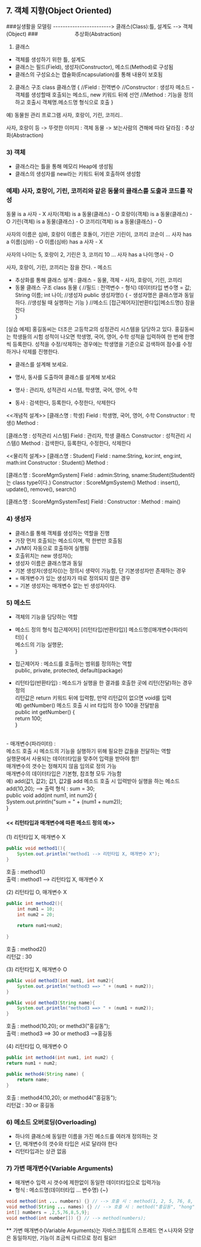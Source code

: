 ## 7. 객체 지향(Object Oriented)

###실생활을 모델링 ------------------------> 클래스(Class):틀, 설계도 --> 객체(Object)
###&emsp;&emsp;&emsp;&emsp;&emsp;&emsp;&emsp;추상화(Abstraction)
              
1) 클래스 
- 객체를 생성하기 위한 틀, 설계도              
- 클래스는 필드(Field), 생성자(Constructor), 메소드(Method)로 구성됨
- 클래스의 구성요소는 캡슐화(Encapsulation)를 통해 내용이 보호됨

2) 클래스 구조
class 클래스명 {
	//Field : 전역변수
	//Constructor : 생성자 메소드 - 객체를 생성할때 호출되는 메소드, new 키워드 뒤에 선언
	//Method : 기능을 정의하고 호출시 객체명.메소드명 형식으로 호출
}                
        
예) 동물원 관리 프로그램
사자, 호랑이, 기린, 코끼리..

사자, 호랑이 등 -> 뚜렷한 이미지 : 객체
동물 -> 보는사람의 견해에 따라 달라짐 : 추상화(Abstraction)


### 3) 객체
- 클래스라는 틀을 통해 메모리 Heap에 생성됨
- 클래스의 생성자를 new라는 키워드 뒤에 호출하여 생성함

### 예제) 사자, 호랑이, 기린, 코끼리와 같은 동물의 클래스를 도출과 코드를 작성
동물 is a 사자 - X
사자(객체) is a 동물(클래스) - O
호랑이(객체) is a 동물(클래스) - O
기린(객체) is a 동물(클래스) - O
코끼리(객체) is a 동물(클래스) - O

사자의 이름은 심바, 호랑이 이름은 호돌이, 기린은 기린이, 코끼리 코순이 ...
사자 has a 이름(심바) - O
이름(심바) has a 사자 - X

사자의 나이는 5, 호랑이 2, 기린은 3, 코끼리 10 ...
사자 has a 나이:명사 - O

사자, 호랑이, 기린, 코끼리는 잠을 잔다. - 메소드

- 추상화를 통해 클래스 설계 : 클래스 - 동물, 객체 - 사자, 호랑이, 기린, 코끼리
- 동물 클래스 구조
class 동물 {
	//필드 : 전역변수 - 형식) 데이터타입 변수명 = 값;
	String 이름;
	int 나이;
	//생성자
	public 생성자명() {  - 생성자명은 클래스명과 동일하다.
		//생성될 때 실행하는 기능
	}
	//메소드
	[접근제어자][반환타입[메소드명() 잠을 잔다	
}

[실습 예제]
홍길동씨는 더조은 고등학교의 성정관리 시스템을 담당하고 있다. 홍길동씨는 학생들의
시험 성적이 나오면 학생명, 국어, 영어, 수학 성적을 입력하여 한 번에 한명씩 등록한다.
성적을 수정/삭제하는 경우에는 학생명을 기준으로 검색하여 점수를 수정하거나 삭제를 진행한다.
- 클래스를 설계해 보세요.

- 명사, 동사를 도출하여 클래스를 설계해 보세요
- 명사 : 관리자, 성적관리 시스템, 학생명, 국어, 영어, 수학
- 동사 : 검색한다, 등록한다, 수정한다, 삭제한다

<<개념적 설계>>
[클래스명 : 학생]
Field : 학생명, 국어, 영어, 수학
Constructor : 학생()
Method : 

[클래스명 : 성적관리 시스템]
Field : 관리자, 학생 클래스
Constructor : 성적관리 시스템()
Method : 검색한다, 등록한다, 수정한다, 삭제한다 

<<물리적 설계>>
[클래스명 : Student]
Field : name:String, kor:int, eng:int, math:int
Constructor : Student()
Method : 

[클래스명 : ScoreMgmSystem]
Field : admin:String, sname:Student(Student라는 class type이다.)
Constructor : ScoreMgmSystem()
Method : insert(), update(), remove(), search() 

[클래스명 : ScoreMgmSystemTest]
Field : 
Constructor : 
Method : main()

### 4) 생성자
- 클래스를 통해 객체를 생성하는 역할을 진행
- 가장 먼저 호출되는 메소드이며, 딱 한번만 호출됨
- JVM이 자동으로 호출하여 실행됨
- 호출위치는 new 생성자();
- 생성자 이름은 클래스명과 동일
- 기본 생성자(생성자())는 정의시 생략이 가능함, 단 기본생성자만 존재하는 경우 
- = 매개변수가 있는 생성자가 따로 정의되지 않은 경우
- = 기본 생성자는 매개변수 없는 빈 생성자이다.

### 5) 메소드
- 객체의 기능을 담당하는 역할
- 메소드 정의 형식
접근제어자] [리턴타입(반환타입)] 메소드명([매개변수(파라미터)] {<br>
 메소드의 기능 실행문;<br>
}<br>

- 접근제어자 : 메소드를 호출하는 범위를 정의하는 역할<br>
	public, private, protected, default(package)<br>
	
- 리턴타입(반환타입) : 메소드가 실행을 한 결과를 호출한 곳에 리턴(전달)하는 경우 정의<br>
	리턴값은 return 키워드 뒤에 입력함, 만약 리턴값이 없으면 void를 입력<br>
	예) getNumber() 메소드 호출 시 int 타입의 정수 100을 전달받음<br>
	public int getNumber() {<br>
			return 100;<br>
	}
<br>	
- 매개변수(파라미터) : 
<br> 메소드 호출 시 메소드의 기능을 실행하기 위해 필요한 값들을 전달하는 역할
<br>  실행문에서 사용되는 데이터타입을 맞추어 입력을 받아야 함!!
<br>  매개변수의 갯수는 정해지지 않음 임의로 정의 가능
<br>   매개변수의 데이터타입은 기본형, 참조형 모두 가능함
<br>   예) add(값1, 값2); 값1, 값2를 add 메소드 호출 시 입력받아 실행을 하는 메소드
<br>   add(10,20); --> 출력 형식 : sum = 30;
 <br>  
   public void add(int num1, int num2) {<br>
     System.out.println("sum = " + (num1 + num2));<br>
   }
    
#### << 리턴타입과 매개변수에 따른 메소드 정의 예>>

(1) 리턴타입 X, 매개변수 X<br>

```java
public void method1(){
	System.out.println("method1 --> 리턴타입 X, 매개변수 X");
}
```

호출 : method1()<br>
출력 : method1 --> 리턴타입 X, 매개변수 X<br>

(2) 리턴타입 O, 매개변수 X<br>

```java
public int method2(){
	int num1 = 10;
	int num2 = 20;
	
	return num1+num2;
	
}
```

호출 : method2()<br>
리턴값 : 30<br>

(3) 리턴타입 X, 매개변수 O<br>

```java
public void method3(int num1, int num2){
	System.out.println("method3 ==> " + (num1 + num2));
}

public void method3(String name){
	System.out.println("method3 ==> " + (num1 + num2));
}
```

호출 : method(10,20); or methd3("홍길동");<br>
출력 : method3 ==> 30 or method3 -->홍길동<br>

(4) 리턴타입 O, 매개변수 O<br>

```java
public int method4(int num1, int num2) {
return num1 + num2;

public method4(String name) {
	return name;
}
```

호출 : method4(10,20); or method4("홍길동");<br>
리턴겂 : 30 or 홍길동<br>

### 6) 메소드 오버로딩(Overloading)
- 하나의 클래스에 동일한 이름을 가진 메소드를 여러개 정의하는 것<br>
- 단, 매개변수의 갯수와 타입은 서로 달라야 한다<br>
- 리턴타입과는 상관 없음

### 7) 가변 매개변수(Variable Arguments)
- 매개변수 입력 시 갯수에 제한없이 동일한 데이터타입으로 입력가능
- 형식 : 메소드명(데이터타입 ... 변수명) {~}

```java
void method(int ... numbers) {} // --> 호출 시 : method(1, 2, 5, 76, 8, 5, 9)
void method(String ... names) {} // --> 호출 시 : method("홍길동", "hong", "smith");
int[] numbers = ,2,5,76,8,5,9};
void method(int number[]) {} // --> method(numbers);

```

** 가변 매개변수(Variable Arguments)는 자바스크립트의 스프레드 연ㅅ나자와 모양은 동일하지만, 기능이 조금씩 다르므로 정리 필요!!






